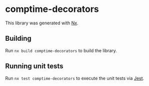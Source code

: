 # comptime-decorators

This library was generated with [Nx](https://nx.dev).

## Building

Run `nx build comptime-decorators` to build the library.

## Running unit tests

Run `nx test comptime-decorators` to execute the unit tests via [Jest](https://jestjs.io).
